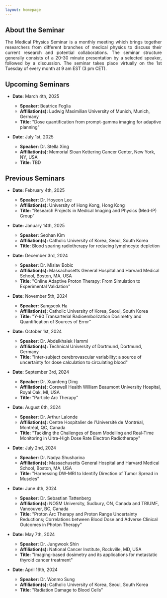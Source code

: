 ```yaml
---
layout: homepage
---
```


## About the Seminar

<div style="text-align: justify"> The Medical Physics Seminar is a monthly meeting which brings together researchers from different branches of medical physics to discuss their current research and potential collaborations. The seminar structure generally consists of a 20-30 minute presentation by a selected speaker, followed by a discussion. The seminar takes place virtually on the 1st Tuesday of every month at 9 am EST (3 pm CET). </div>


## Upcoming Seminars
 
- **Date:** March 4th, 2025
  - **Speaker:** Beatrice Foglia
  - **Affiliation(s):** Ludwig Maximilian University of Munich, Munich, Germany
  - **Title:** "Dose quantification from prompt-gamma imaging for adaptive planning"
 
- **Date:** July 1st, 2025
  - **Speaker:** Dr. Stella Xing
  - **Affiliation(s):** Memorial Sloan Kettering Cancer Center, New York, NY, USA
  - **Title:** TBD

## Previous Seminars

- **Date:** February 4th, 2025
  - **Speaker:** Dr. Hoyeon Lee
  - **Affiliation(s):** University of Hong Kong, Hong Kong
  - **Title:** "Research Projects in Medical Imaging and Physics (Med-IP) Group"

- **Date:** January 14th, 2025
  - **Speaker:** Seohan Kim
  - **Affiliation(s):** Catholic University of Korea, Seoul, South Korea
  - **Title:** Blood sparing radiotherapy for reducing lymphocyte depletion

- **Date:** December 3rd, 2024
  - **Speaker:** Dr. Mislav Bobic
  - **Affiliation(s):** Massachusetts General Hospital and Harvard Medical School, Boston, MA, USA
  - **Title:** "Online Adaptive Proton Therapy: From Simulation to Experimental Validation"

- **Date:** November 5th, 2024
  - **Speaker:** Sangseok Ha
  - **Affiliation(s):** Catholic University of Korea, Seoul, South Korea
  - **Title:** "Y-90 Transarterial Radioembolization Dosimetry and Quantification of Sources of Error"

- **Date:** October 1st, 2024
  - **Speaker:** Dr. Abdelkhalek Hammi
  - **Affiliation(s):** Technical University of Dortmund, Dortmund, Germany
  - **Title:** "Inter-subject cerebrovascular variability: a source of uncertainty for dose calculation to circulating blood" 

- **Date:** September 3rd, 2024
  - **Speaker:** Dr. Xuanfeng Ding
  - **Affiliation(s):** Corewell Health William Beaumont University Hospital, Royal Oak, MI, USA
  - **Title:** "Particle Arc Therapy" 

- **Date:** August 6th, 2024
  - **Speaker:** Dr. Arthur Lalonde
  - **Affiliation(s):** Centre Hospitalier de l'Université de Montréal, Montréal, QC, Canada
  - **Title:** "Tackling the Challenges of Beam Modelling and Real-Time Monitoring in Ultra-High Dose Rate Electron Radiotherapy"

- **Date:** July 2nd, 2024
  - **Speaker:** Dr. Nadya Shusharina
  - **Affiliation(s):** Massachusetts General Hospital and Harvard Medical School, Boston, MA, USA
  - **Title:** "Harnessing DW-MRI to Identify Direction of Tumor Spread in Muscles"

- **Date:** June 4th, 2024
  - **Speaker:** Dr. Sebastian Tattenberg
  - **Affiliation(s):** NOSM University, Sudbury, ON, Canada and TRIUMF, Vancouver, BC, Canada 
  - **Title:** "Proton Arc Therapy and Proton Range Uncertainty Reductions; Correlations between Blood Dose and Adverse Clinical Outcomes in Photon Therapy"

- **Date:** May 7th, 2024
  - **Speaker:** Dr. Jungwook Shin
  - **Affiliation(s):** National Cancer Institute, Rockville, MD, USA
  - **Title:** "Imaging-based dosimetry and its applications for metastatic thyroid cancer treatment"

- **Date:** April 16th, 2024
  - **Speaker:** Dr. Wonmo Sung
  - **Affiliation(s):** Catholic University of Korea, Seoul, South Korea
  - **Title:** "Radiation Damage to Blood Cells"
